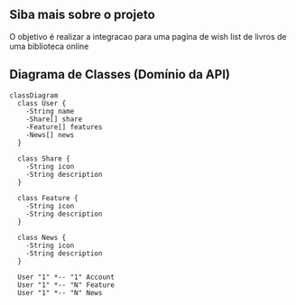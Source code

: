 ## Siba mais sobre o projeto
O objetivo é realizar a integracao para uma pagina de wish list de livros de uma biblioteca online

## Diagrama de Classes (Domínio da API)

```mermaid
classDiagram
  class User {
    -String name
    -Share[] share
    -Feature[] features
    -News[] news
  }

  class Share {
    -String icon
    -String description
  }

  class Feature {
    -String icon
    -String description
  }

  class News {
    -String icon
    -String description
  }

  User "1" *-- "1" Account
  User "1" *-- "N" Feature
  User "1" *-- "N" News
```
